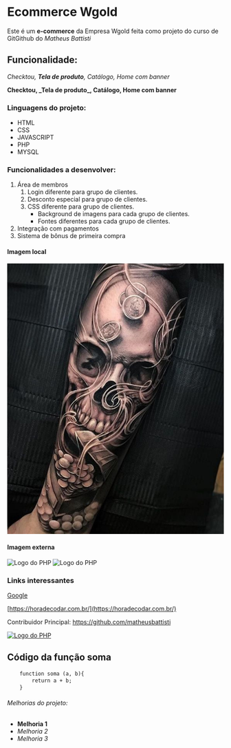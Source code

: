 # Ecommerce Wgold

Este é um **e-commerce** da Empresa Wgold feita como projeto do curso de GitGithub do _Matheus Battisti_

## Funcionalidade:

_Checktou, **Tela de produto**, Catálogo, Home com banner_

**Checktou, \_**Tela de produto**\_, Catálogo, Home com banner**

### Linguagens do projeto:

- HTML
- CSS
- JAVASCRIPT
- PHP
- MYSQL

### Funcionalidades a desenvolver:

1. Área de membros
   1. Login diferente para grupo de clientes.
   2. Desconto especial para grupo de clientes.
   3. CSS diferente para grupo de clientes.
      - Background de imagens para cada grupo de clientes.
      - Fontes diferentes para cada grupo de clientes.
2. Integração com pagamentos
3. Sistema de bônus de primeira compra

#### Imagem local

![Tatuagem](img/3.jpg)

#### Imagem externa

![Logo do PHP](https://1.bp.blogspot.com/-V42E2GHNjrc/UmRtnvOCkkI/AAAAAAAAAoc/l044a1LwcC4/s1600/PHP-logo.png) ![Logo do PHP](https://1.bp.blogspot.com/-V42E2GHNjrc/UmRtnvOCkkI/AAAAAAAAAoc/l044a1LwcC4/s1600/PHP-logo.png)

### Links interessantes

[Google](https://www.google.com)

[https://horadecodar.com.br/](https://horadecodar.com.br/)

Contribuidor Principal: https://github.com/matheusbattisti

[![Logo do PHP](https://1.bp.blogspot.com/-V42E2GHNjrc/UmRtnvOCkkI/AAAAAAAAAoc/l044a1LwcC4/s1600/PHP-logo.png)](https://github.com/matheusbattisti)

## Código da função soma

```React
    function soma (a, b){
        return a + b;
    }
``` 

###### Melhorias do projeto:

- **Melhoria 1**
- _Melhoria 2_
- _Melhoria 3_
